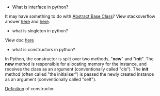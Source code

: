 * What is interface in python?

It may have something to do with [Abstract Base Class][1]?
View stackoverflow answer [here][2] and [here][3].


* what is singleton in python?

View doc [here][4]

* what is constructors in python?

In Python, the constructor is split over two methods, "__new__" and "__init__". The __new__ method is responsible for allocating memory for the instance, and receives the class as an argument (conventionally called "cls"). The __init__ method (often called "the initialiser") is passed the newly created instance as an argument (conventionally called "self").

[Definition][5] of constructor.


[1]: https://docs.python.org/2/library/abc.html
[2]: http://stackoverflow.com/questions/1913098/what-is-the-difference-between-an-interface-and-abstract-class
[3]: http://stackoverflow.com/questions/372042/difference-between-abstract-class-and-interface-in-python
[4]: http://python-3-patterns-idioms-test.readthedocs.org/en/latest/Singleton.html
[5]: http://en.wikipedia.org/wiki/Constructor_%28object-oriented_programming%29 
